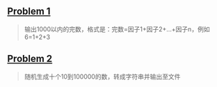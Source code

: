 ## [Problem 1](1/1.cpp)
> 输出1000以内的完数，格式是：完数=因子1+因子2+...+因子n，例如6=1+2+3
## [Problem 2](2/2.cpp)
> 随机生成十个10到100000的数，转成字符串并输出至文件